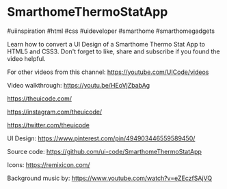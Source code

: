 # SmarthomeThermoStatApp

#uiinspiration #html #css #uideveloper #smarthome  #smarthomegadgets  

Learn how to convert a UI Design of a Smarthome Thermo Stat App to HTML5 and CSS3. Don't forget to like, share and subscribe if you found the video helpful.

For other videos from this channel:
https://youtube.com/UICode/videos

Video walkthrough:
https://youtu.be/HEoVjZbabAg

https://theuicode.com/

https://instagram.com/theuicode/

https://twitter.com/theuicode

UI Design: https://www.pinterest.com/pin/494903446559589450/

Source code: https://github.com/ui-code/SmarthomeThermoStatApp

Icons:
https://remixicon.com/

Background music by:
https://www.youtube.com/watch?v=eZEczfSAjVQ
